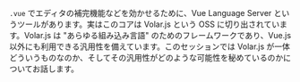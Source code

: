 `.vue` でエディタの補完機能などを効かせるために、Vue Language Server というツールがあります。実はこのコアは Volar.js という OSS に切り出されています。Volar.js は "あらゆる組み込み言語" のためのフレームワークであり、Vue.js 以外にも利用できる汎用性を備えています。このセッションでは Volar.js が一体どういうものなのか、そしてその汎用性がどのような可能性を秘めているのかについてお話します。

